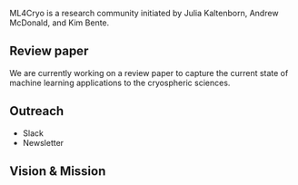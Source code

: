 <!-- About heading is already included -->
ML4Cryo is a research community initiated by Julia Kaltenborn, Andrew McDonald, and Kim Bente.

## Review paper

We are currently working on a review paper to capture the current state of machine learning applications to the cryospheric sciences.

## Outreach

- Slack
- Newsletter

## Vision & Mission

<!-- - COP29
- NeurIPS workshop
- Grants for field work
- International Polar Year -->


